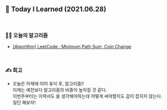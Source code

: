 ## 🚀 Today I Learned (2021.06.28)

<br/>

### **👨‍💻 오늘의 알고리즘**

- [[Algorithm] LeetCode : Minimum Path Sum, Coin Change](https://codi-rano.tistory.com/124)

<br/>

### **✍️ 회고**

-   오늘은 어제에 이어 휴식 후, 알고리즘!!  
    이제는 예전보다 알고리즘의 비중이 높아질 것 같다.  
    이번주부터는 이력서도 쓸 생각해야하는데 어떻게 써야할지도 감이 잡히지 않는다.  
    일단 해보자!
